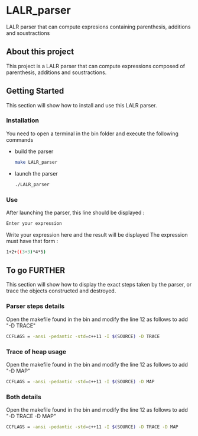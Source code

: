 # LALR_parser
LALR parser that can compute expresions containing parenthesis, additions and soustractions

<!-- About this project -->
## About this project

This project is a LALR parser that can compute expressions composed of parenthesis, additions and soustractions.

<!-- GETTING STARTED -->
## Getting Started

This section will show how to install and use this LALR parser.

### Installation

You need to open a terminal in the bin folder and execute the following commands
* build the parser
  ```sh
  make LALR_parser
  ```

* launch the parser
  ```sh
  ./LALR_parser
  ```

### Use

After launching the parser, this line should be displayed :
   ```sh
   Enter your expression
   ```
Write your expression here and the result will be displayed
The expression must have that form :
   ```sh
   1+2+((3+3)*4*5)
   ```

<!-- TO GO FURTHER -->
## To go FURTHER

This section will show how to display the exact steps taken by the parser, or trace the objects constructed and destroyed.

### Parser steps details

Open the makefile found in the bin and modify the line 12 as follows to add "-D TRACE"
   ```sh
   CCFLAGS = -ansi -pedantic -std=c++11 -I $(SOURCE) -D TRACE
   ```

### Trace of heap usage

Open the makefile found in the bin and modify the line 12 as follows to add "-D MAP"
   ```sh
   CCFLAGS = -ansi -pedantic -std=c++11 -I $(SOURCE) -D MAP
   ```

### Both details

Open the makefile found in the bin and modify the line 12 as follows to add "-D TRACE -D MAP"
   ```sh
   CCFLAGS = -ansi -pedantic -std=c++11 -I $(SOURCE) -D TRACE -D MAP
   ```
